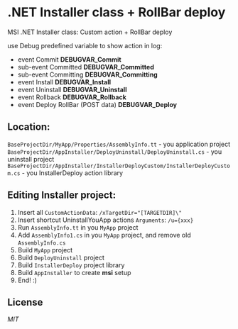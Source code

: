 # .NET Installer class + RollBar deploy
MSI .NET Installer class: Custom action + RollBar deploy

use Debug predefined variable to show action in log:
* event Commit __DEBUGVAR_Commit__
* sub-event Committed __DEBUGVAR_Committed__
* sub-event Committing __DEBUGVAR_Committing__
* event Install __DEBUGVAR_Install__
* event Uninstall __DEBUGVAR_Uninstall__
* event Rollback __DEBUGVAR_Rollback__
* event Deploy RollBar (POST data) __DEBUGVAR_Deploy__

## Location:

`BaseProjectDir/MyApp/Properties/AssemblyInfo.tt` - you application project
`BaseProjectDir/AppInstaller/DeployUninstall/DeployUninstall.cs` - you uninstall project
`BaseProjectDir/AppInstaller/InstallerDeployCustom/InstallerDeployCustom.cs` - you InstallerDeploy action library

## Editing Installer project:

1. Insert all `CustomActionData`: `/xTargetDir="[TARGETDIR]\"`
2. Insert shortcut UninstallYouApp actions `Arguments`: `/u={xxx}`
3. Run `AssemblyInfo.tt` in you `MyApp` project
4. Add `AssemblyInfo1.cs` in you `MyApp` project, and remove old `AssemblyInfo.cs`
5. Build `MyApp` project
6. Build `DeployUninstall` project
7. Build `InstallerDeploy` project library
8. Build `AppInstaller` to create __msi__ setup
9. End! :)

## License

_MIT_
